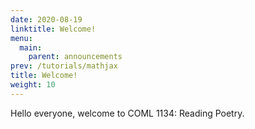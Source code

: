 ```yaml
---
date: 2020-08-19
linktitle: Welcome!
menu:
  main:
    parent: announcements
prev: /tutorials/mathjax
title: Welcome!
weight: 10
---
```


Hello everyone, welcome to COML 1134: Reading Poetry.
